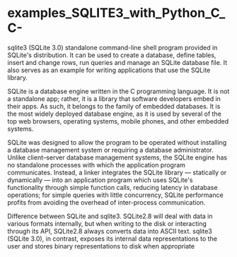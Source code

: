 # examples_SQLITE3_with_Python_C_C-

sqlite3 (SQLite 3.0) standalone command-line shell program provided in SQLite's distribution. It can be used to create a database, define tables, insert and change rows, run queries and manage an SQLite database file. It also serves as an example for writing applications that use the SQLite library.

SQLite is a database engine written in the C programming language. It is not a standalone app; rather, it is a library that software developers embed in their apps. As such, it belongs to the family of embedded databases. It is the most widely deployed database engine, as it is used by several of the top web browsers, operating systems, mobile phones, and other embedded systems.

SQLite was designed to allow the program to be operated without installing a database management system or requiring a database administrator. Unlike client–server database management systems, the SQLite engine has no standalone processes with which the application program communicates. Instead, a linker integrates the SQLite library — statically or dynamically — into an application program which uses SQLite's functionality through simple function calls, reducing latency in database operations; for simple queries with little concurrency, SQLite performance profits from avoiding the overhead of inter-process communication.

Difference between SQLite and sqlite3. SQLite2.8 will deal with data in various formats internally, but when writing to the disk or interacting through its API, SQLite2.8 always converts data into ASCII text. sqlite3 (SQLite 3.0), in contrast, exposes its internal data representations to the user and stores binary representations to disk when appropriate
